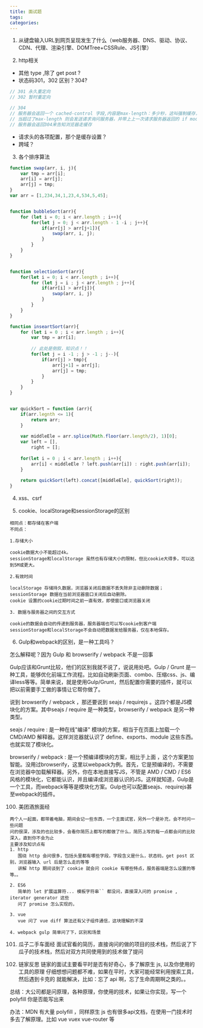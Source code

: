 ```yaml
---
title: 面试题
tags:
categories:
---
```

1. 从键盘输入URL到网页呈现发生了什么（web服务器、DNS、驱动、协议、CDN、代理、渲染引擎、DOMTree+CSSRule、JS引擎）


2. http相关
- 其他 type ,除了 get post ?
- 状态码301，302 区别？304?
```javascript
// 301 永久重定向
// 302 暂时重定向

// 304
// 服务器会返回一个 cached-control 字段,内容是max-length：多少秒，这叫强制缓存，如果在这么多秒内的再次请求都会被浏览器吞掉
// 当超过了max-length 则会发送请求询问服务器，并带上上一次请求服务器返回的 if modified since e-tag 和 last-modify 来确定文件是否有变动，如果没有变
// 服务器会返回304来告知浏览器走缓存
```
- 请求头的各项配置，那个是缓存设置？
- 跨域？


3. 各个排序算法
```javascript
function swap(arr, i, j){
    var tmp = arr[i];
    arr[i] = arr[j];
    arr[j] = tmp;
}
var arr = [1,234,34,1,23,4,534,5,45];


function bubbleSort(arr){
    for (let i = 0; i < arr.length ; i++){
        for(let j = 0; j < arr.length - 1 -i ; j++){
            if(arr[j] > arr[j+1]){
                swap(arr, i, j);
            }
        }
    }
}


function selectionSort(arr){
    for(let i = 0; i < arr.length ; i++){
        for (let j = i ; j < arr.length ; j++){
            if(arr[i] > arr[j]){
                swap(arr, i, j)
            }
        }
    }
}

function inseartSort(arr){
    for (let i = 0 ; i < arr.length ; i++){
        var tmp = arr[i];
        
        // 此处是倒叙，知识点！！
        for(let j = i -1 ; j > -1 ; j--){
            if(arr[j] > tmp){
                arr[j+1] = arr[j];
                arr[j] = tmp;
            }
        }
    }
}


var quickSort = function (arr){
    if(arr.legnth <= 1){
        return arr;
    }
    
    var middleEle = arr.splice(Math.floor(arr.length/2), 1)[0];
    var left = [],
        right = [];
    
    for(let i = 0 ; i < arr.length ; i++){
        arr[i] < middleEle ? left.push(arr[i]) : right.push(arr[i]);
    }
    
    return quickSort(left).concat([middleEle], quickSort(right));
}
```


4. xss、csrf


5. cookie、localStorage和sessionStorage的区别

```
相同点：都存储在客户端
不同点：

1.存储大小

cookie数据大小不能超过4k。
sessionStorage和localStorage 虽然也有存储大小的限制，但比cookie大得多，可以达到5M或更大。

2.有效时间

localStorage 存储持久数据，浏览器关闭后数据不丢失除非主动删除数据；
sessionStorage 数据在当前浏览器窗口关闭后自动删除。
cookie 设置的cookie过期时间之前一直有效，即使窗口或浏览器关闭

3. 数据与服务器之间的交互方式

cookie的数据会自动的传递到服务器，服务器端也可以写cookie到客户端
sessionStorage和localStorage不会自动把数据发给服务器，仅在本地保存。
```


6. Gulp和webpack的区别，是一种工具吗？

怎么解释呢？因为 Gulp 和 browserify / webpack 不是一回事

Gulp应该和Grunt比较，他们的区别我就不说了，说说用处吧。Gulp / Grunt 是一种工具，能够优化前端工作流程。比如自动刷新页面、combo、压缩css、js、编译less等等。简单来说，就是使用Gulp/Grunt，然后配置你需要的插件，就可以把以前需要手工做的事情让它帮你做了。

说到 browserify / webpack ，那还要说到 seajs / requirejs 。这四个都是JS模块化的方案。其中seajs / require 是一种类型，browserify / webpack 是另一种类型。


seajs / require : 是一种在线"编译" 模块的方案，相当于在页面上加载一个 CMD/AMD 解释器。这样浏览器就认识了 define、exports、module 这些东西。也就实现了模块化。

browserify / webpack : 是一个预编译模块的方案，相比于上面 ，这个方案更加智能。没用过browserify，这里以webpack为例。首先，它是预编译的，不需要在浏览器中加载解释器。另外，你在本地直接写JS，不管是 AMD / CMD / ES6 风格的模块化，它都能认识，并且编译成浏览器认识的JS。这样就知道，Gulp是一个工具，而webpack等等是模块化方案。Gulp也可以配置seajs、requirejs甚至webpack的插件。




100. 美团酒旅面经

    两个人一起面，都带着电脑，期间会记一些东西，一个主面试官，另外一个是补充，会不时问一些问题
    问的很深，涉及的也比较多，会看你简历上都写的都做了什么，简历上写的每一点都会问的比较深入，直到你不会为止
    主要涉及知识点有
    1. http
       围绕 http 会问很多，包括头里都有哪些字段，字段含义是什么，状态码，get post 区别，浏览器输入 url 后是怎么走的等等
       讲解 http 期间谈到了 cookie 就会问 cookie 有哪些特点，服务器端是怎么设置的等等。。
       
    2. ES6
       简单的 let 扩展运算符... 模板字符串`` 都没问，直接深入问的 promise , iterator generator 这些
       问了 promise 怎么实现的，
       
    3. vue 
       vue 问了 vue diff 算法还有父子组件通信，这块理解的不深
       
    4. webpack gulp 简单问了下，区别和场景
    
    
    
101. 瓜子二手车面经
    面试官看的简历，直接询问的做的项目的技术栈，然后说了下瓜子的技术栈，然后对双方共同使用到的技术做了提问
    
    
    
102. 链家反思
链家的面试主要看平时是否有好奇心，多了解原生 js, 以及你使用的工具的原理
仔细想想问题都不难，如果在平时，大家可能经常利用搜索工具，然后遇到卡克的
就能解决，比如：忘了 api 啊，忘了生命周期啊之类的。。

总结：大公司都是问原理，各种原理，你使用的技术，如果让你实现，写一个 polyfill 
你是否能写出来

办法：MDN 有大量 polyfill ，同样原生 js 也有很多api文档，在使用一门技术时
多去了解原理。比如 vue  vuex vue-router 等
    